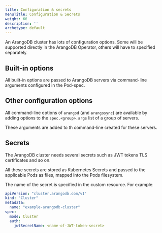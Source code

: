 ```yaml
---
title: Configuration & secrets
menuTitle: Configuration & Secrets
weight: 60
description: ''
archetype: default
---
```

An ArangoDB cluster has lots of configuration options.
Some will be supported directly in the ArangoDB Operator,
others will have to specified separately.

## Built-in options

All built-in options are passed to ArangoDB servers via command-line
arguments configured in the Pod-spec.

## Other configuration options

All command-line options of `arangod` (and `arangosync`) are available
by adding options to the `spec.<group>.args` list of a group
of servers.

These arguments are added to th command-line created for these servers.

## Secrets

The ArangoDB cluster needs several secrets such as JWT tokens
TLS certificates and so on.

All these secrets are stored as Kubernetes Secrets and passed to
the applicable Pods as files, mapped into the Pods filesystem.

The name of the secret is specified in the custom resource.
For example:

```yaml
apiVersion: "cluster.arangodb.com/v1"
kind: "Cluster"
metadata:
  name: "example-arangodb-cluster"
spec:
  mode: Cluster
  auth:
    jwtSecretName: <name-of-JWT-token-secret>
```
